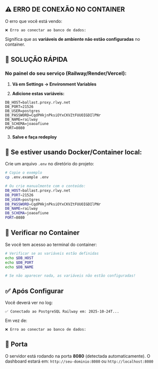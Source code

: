## ⚠️ ERRO DE CONEXÃO NO CONTAINER

O erro que você está vendo:
```
❌ Erro ao conectar ao banco de dados: 
```

Significa que as **variáveis de ambiente não estão configuradas** no container.

## 🔧 SOLUÇÃO RÁPIDA

### No painel do seu serviço (Railway/Render/Vercel):

1. **Vá em Settings → Environment Variables**

2. **Adicione estas variáveis:**

```
DB_HOST=ballast.proxy.rlwy.net
DB_PORT=21526
DB_USER=postgres
DB_PASSWORD=CqdPHkjnPksiOYxCKVZtFUUOIGDIlPNr
DB_NAME=railway
DB_SCHEMA=joaoafiune
PORT=8080
```

3. **Salve e faça redeploy**

## 🐳 Se estiver usando Docker/Container local:

Crie um arquivo `.env` no diretório do projeto:

```bash
# Copie o exemplo
cp .env.example .env

# Ou crie manualmente com o conteúdo:
DB_HOST=ballast.proxy.rlwy.net
DB_PORT=21526
DB_USER=postgres
DB_PASSWORD=CqdPHkjnPksiOYxCKVZtFUUOIGDIlPNr
DB_NAME=railway
DB_SCHEMA=joaoafiune
PORT=8080
```

## 📝 Verificar no Container

Se você tem acesso ao terminal do container:

```bash
# Verificar se as variáveis estão definidas
echo $DB_HOST
echo $DB_PORT
echo $DB_NAME

# Se não aparecer nada, as variáveis não estão configuradas!
```

## ✅ Após Configurar

Você deverá ver no log:
```
✅ Conectado ao PostgreSQL Railway em: 2025-10-24T...
```

Em vez de:
```
❌ Erro ao conectar ao banco de dados:
```

## 🎯 Porta

O servidor está rodando na porta **8080** (detectada automaticamente).
O dashboard estará em: `http://seu-dominio:8080` ou `http://localhost:8080`
